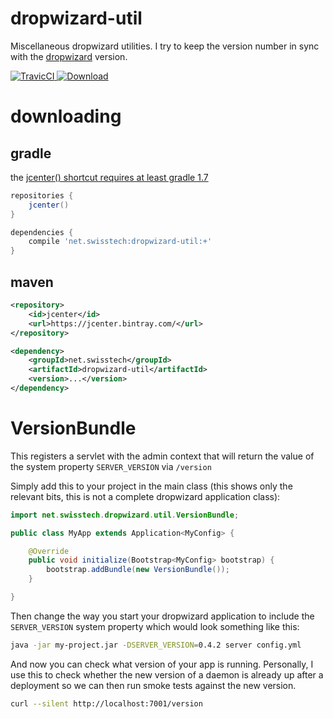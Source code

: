 dropwizard-util
===============

Miscellaneous dropwizard utilities. I try to keep the version number in sync
with the [dropwizard](http://dropwizard.io) version.

[ ![TravicCI](https://travis-ci.org/stackmagic/dropwizard-util.svg?branch=master) ](https://travis-ci.org/stackmagic/dropwizard-util)
[ ![Download](https://api.bintray.com/packages/stackmagic/maven/dropwizard-util/images/download.svg) ](https://bintray.com/stackmagic/maven/dropwizard-util/_latestVersion)

downloading
===========

gradle
------

the [jcenter() shortcut requires at least gradle 1.7](http://www.gradle.org/docs/1.7/release-notes#jcenter-repository-support)

```groovy
repositories {
    jcenter()
}

dependencies {
    compile 'net.swisstech:dropwizard-util:+'
}
```

maven
-----

```xml
<repository>
    <id>jcenter</id>
    <url>https://jcenter.bintray.com/</url>
</repository>
```

```xml
<dependency>
    <groupId>net.swisstech</groupId>
    <artifactId>dropwizard-util</artifactId>
    <version>...</version>
</dependency>
```

VersionBundle
=============

This registers a servlet with the admin context that will return the value of
the system property `SERVER_VERSION` via `/version`

Simply add this to your project in the main class (this shows only the relevant
bits, this is not a complete dropwizard application class):

```java
import net.swisstech.dropwizard.util.VersionBundle;

public class MyApp extends Application<MyConfig> {

    @Override
    public void initialize(Bootstrap<MyConfig> bootstrap) {
        bootstrap.addBundle(new VersionBundle());
    }

}
```

Then change the way you start your dropwizard application to include the
`SERVER_VERSION` system property which would look something like this:

```bash
java -jar my-project.jar -DSERVER_VERSION=0.4.2 server config.yml
```

And now you can check what version of your app is running. Personally, I use
this to check whether the new version of a daemon is already up after a
deployment so we can then run smoke tests against the new version.

```bash
curl --silent http://localhost:7001/version
```
